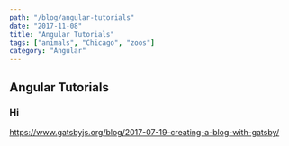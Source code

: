 ```yaml
---
path: "/blog/angular-tutorials"
date: "2017-11-08"
title: "Angular Tutorials"
tags: ["animals", "Chicago", "zoos"]
category: "Angular"
---
```


## Angular Tutorials

### Hi

https://www.gatsbyjs.org/blog/2017-07-19-creating-a-blog-with-gatsby/
